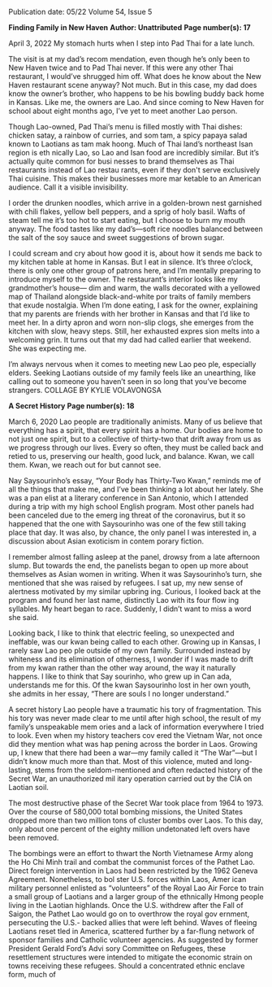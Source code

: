 Publication date: 05/22
Volume 54, Issue 5

**Finding Family in New Haven**
**Author:  Unattributed**
**Page number(s): 17**

April 3, 2022
My stomach hurts when I step 
into Pad Thai for a late lunch.

The visit is at my dad’s recom­
mendation, even though he’s only 
been to New Haven twice and to 
Pad Thai never. If this were any 
other Thai restaurant, I would’ve 
shrugged him off. What does 
he know about the New Haven 
restaurant scene anyway? Not 
much. But in this case, my dad 
does know the owner’s brother, 
who happens to be his bowling 
buddy back home in Kansas. Like 
me, the owners are Lao. And since 
coming to New Haven for school 
about eight months ago, I’ve yet 
to meet another Lao person. 

Though Lao-owned, Pad Thai’s 
menu is filled mostly with Thai 
dishes: chicken satay, a rainbow 
of curries, and som tam, a spicy 
papaya salad known to Laotians as 
tam mak hoong. Much of Thai­
land’s northeast Isan region is eth­
nically Lao, so Lao and Isan food 
are incredibly similar. But it’s 
actually quite common for busi­
nesses to brand themselves as Thai 
restaurants instead of Lao restau­
rants, even if they don't serve 
exclusively Thai cuisine. This 
makes their businesses more mar­
ketable to an American audience. 
Call it a visible invisibility.

I order the drunken noodles, 
which arrive in a golden-brown 
nest garnished with chili flakes, 
yellow bell peppers, and a sprig 
of holy basil. Wafts of steam tell 
me it’s too hot to start eating, 
but I choose to burn my mouth 
anyway. The food tastes like my 
dad’s—soft rice noodles balanced 
between the salt of the soy sauce 
and sweet suggestions of brown 
sugar. 

I could scream and cry about 
how good it is, about how it 
sends me back to my kitchen table 
at home in Kansas. But I eat in 
silence. It’s three o’clock, there is 
only one other group of patrons 
here, and I’m mentally preparing 
to introduce myself to the owner. 
The restaurant’s interior looks 
like my grandmother’s house—
dim and warm, the walls decorated 
with a yellowed map of Thailand 
alongside black-and-white por­
traits of family members that exude 
nostalgia. When I’m done eating, I 
ask for the owner, explaining that 
my parents are friends with her 
brother in Kansas and that I’d like 
to meet her. In a dirty apron and 
worn non-slip clogs, she emerges 
from the kitchen with slow, heavy 
steps. Still, her exhausted expres­
sion melts into a welcoming grin. 
It turns out that my dad had called 
earlier that weekend. She was 
expecting me. 

I’m always nervous when it 
comes to meeting new Lao peo­
ple, especially elders. Seeking 
Laotians outside of my family feels 
like an unearthing, like calling out 
to someone you haven’t seen in so 
long that you’ve become strangers. 
COLLAGE BY KYLIE VOLAVONGSA



**A Secret History**
**Page number(s): 18**

March 6, 2020
Lao people are traditionally 
animists. Many of us believe that 
everything has a spirit, that every 
spirit has a home. Our bodies are 
home to not just one spirit, but 
to a collective of thirty-two that 
drift away from us as we progress 
through our lives. Every so often, 
they must be called back and retied 
to us, preserving our health, good 
luck, and balance. Kwan, we call 
them. Kwan, we reach out for but 
cannot see. 

Nay Saysourinho’s essay, “Your 
Body has Thirty-Two Kwan,” 
reminds me of all the things that 
make me, and I’ve been thinking a 
lot about her lately. She was a pan­
elist at a literary conference in San 
Antonio, which I attended during 
a trip with my high school English 
program. Most other panels had 
been canceled due to the emerg­
ing threat of the coronavirus, but 
it so happened that the one with 
Saysourinho was one of the few 
still taking place that day. It was 
also, by chance, the only panel 
I was interested in, a discussion 
about Asian exoticism in contem­
porary fiction. 

I remember almost falling asleep 
at the panel, drowsy from a late 
afternoon slump. But towards the 
end, the panelists began to open 
up more about themselves as Asian 
women in writing. When it was 
Saysourinho’s turn, she mentioned 
that she was raised by refugees. I 
sat up, my new sense of alertness 
motivated by my similar upbring­
ing. Curious, I looked back at the 
program and found her last name, 
distinctly Lao with its four flow­
ing syllables. My heart began to 
race. Suddenly, I didn’t want to 
miss a word she said. 

Looking back, I like to think 
that electric feeling, so unexpected 
and ineffable, was our kwan being 
called to each other. Growing up 
in Kansas, I rarely saw Lao peo­
ple outside of my own family. 
Surrounded instead by whiteness 
and its elimination of otherness, I 
wonder if I was made to drift from 
my kwan rather than the other 
way around, the way it naturally 
happens. I like to think that Say­
sourinho, who grew up in Can­
ada, understands me for this. 
Of the kwan Saysourinho lost in 
her own youth, she admits in her 
essay, “There are souls I no longer 
understand.”

A secret history
Lao people have a traumatic his­
tory of fragmentation. This his­
tory was never made clear to me 
until after high school, the result 
of my family’s unspeakable mem­
ories and a lack of information 
everywhere I tried to look. Even 
when my history teachers cov­
ered the Vietnam War, not once 
did they mention what was hap­
pening across the border in Laos. 
Growing up, I knew that there 
had been a war—my family called 
it “The War”—but I didn’t know 
much more than that. Most of this 
violence, muted and long-lasting, 
stems from the seldom-mentioned 
and often redacted history of the 
Secret War, an unauthorized mil­
itary operation carried out by the 
CIA on Laotian soil. 

The most destructive phase of 
the Secret War took place from 
1964 to 1973. Over the course of 
580,000 total bombing missions, 
the United States dropped more 
than two million tons of cluster 
bombs over Laos. To this day, 
only about one percent of the 
eighty million undetonated left­
overs have been removed. 

The bombings were an effort 
to thwart the North Vietnamese 
Army along the Ho Chi Minh trail 
and combat the communist forces 
of the Pathet Lao. Direct foreign 
intervention in Laos had been 
restricted by the 1962 Geneva 
Agreement. Nonetheless, to bol­
ster U.S. forces within Laos, Amer­
ican military personnel enlisted as 
“volunteers” of the Royal Lao Air 
Force to train a small group of 
Laotians and a larger group of the 
ethnically Hmong people living 
in the Laotian highlands. Once 
the U.S. withdrew after the Fall 
of Saigon, the Pathet Lao would 
go on to overthrow the royal gov­
ernment, persecuting the U.S.-
backed allies that were left behind. 
Waves of fleeing Laotians reset­
tled in America, scattered further 
by a far-flung network of sponsor 
families and Catholic volunteer 
agencies. As suggested by former 
President Gerald Ford’s Advi­
sory Committee on Refugees, 
these resettlement structures were 
intended to mitigate the economic 
strain on towns receiving these 
refugees. Should a concentrated 
ethnic enclave form, much of